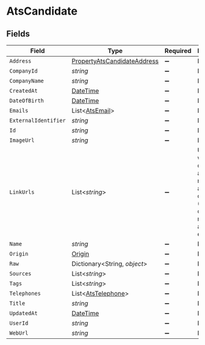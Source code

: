 # AtsCandidate


## Fields

| Field                                                                                                                | Type                                                                                                                 | Required                                                                                                             | Description                                                                                                          |
| -------------------------------------------------------------------------------------------------------------------- | -------------------------------------------------------------------------------------------------------------------- | -------------------------------------------------------------------------------------------------------------------- | -------------------------------------------------------------------------------------------------------------------- |
| `Address`                                                                                                            | [PropertyAtsCandidateAddress](../../Models/Components/PropertyAtsCandidateAddress.md)                                | :heavy_minus_sign:                                                                                                   | N/A                                                                                                                  |
| `CompanyId`                                                                                                          | *string*                                                                                                             | :heavy_minus_sign:                                                                                                   | N/A                                                                                                                  |
| `CompanyName`                                                                                                        | *string*                                                                                                             | :heavy_minus_sign:                                                                                                   | N/A                                                                                                                  |
| `CreatedAt`                                                                                                          | [DateTime](https://learn.microsoft.com/en-us/dotnet/api/system.datetime?view=net-5.0)                                | :heavy_minus_sign:                                                                                                   | N/A                                                                                                                  |
| `DateOfBirth`                                                                                                        | [DateTime](https://learn.microsoft.com/en-us/dotnet/api/system.datetime?view=net-5.0)                                | :heavy_minus_sign:                                                                                                   | N/A                                                                                                                  |
| `Emails`                                                                                                             | List<[AtsEmail](../../Models/Components/AtsEmail.md)>                                                                | :heavy_minus_sign:                                                                                                   | N/A                                                                                                                  |
| `ExternalIdentifier`                                                                                                 | *string*                                                                                                             | :heavy_minus_sign:                                                                                                   | N/A                                                                                                                  |
| `Id`                                                                                                                 | *string*                                                                                                             | :heavy_minus_sign:                                                                                                   | N/A                                                                                                                  |
| `ImageUrl`                                                                                                           | *string*                                                                                                             | :heavy_minus_sign:                                                                                                   | N/A                                                                                                                  |
| `LinkUrls`                                                                                                           | List<*string*>                                                                                                       | :heavy_minus_sign:                                                                                                   | URLs for web pages containing additional material about the candidate (LinkedIn, other social media, articles, etc.) |
| `Name`                                                                                                               | *string*                                                                                                             | :heavy_minus_sign:                                                                                                   | N/A                                                                                                                  |
| `Origin`                                                                                                             | [Origin](../../Models/Components/Origin.md)                                                                          | :heavy_minus_sign:                                                                                                   | N/A                                                                                                                  |
| `Raw`                                                                                                                | Dictionary<String, *object*>                                                                                         | :heavy_minus_sign:                                                                                                   | N/A                                                                                                                  |
| `Sources`                                                                                                            | List<*string*>                                                                                                       | :heavy_minus_sign:                                                                                                   | N/A                                                                                                                  |
| `Tags`                                                                                                               | List<*string*>                                                                                                       | :heavy_minus_sign:                                                                                                   | N/A                                                                                                                  |
| `Telephones`                                                                                                         | List<[AtsTelephone](../../Models/Components/AtsTelephone.md)>                                                        | :heavy_minus_sign:                                                                                                   | N/A                                                                                                                  |
| `Title`                                                                                                              | *string*                                                                                                             | :heavy_minus_sign:                                                                                                   | N/A                                                                                                                  |
| `UpdatedAt`                                                                                                          | [DateTime](https://learn.microsoft.com/en-us/dotnet/api/system.datetime?view=net-5.0)                                | :heavy_minus_sign:                                                                                                   | N/A                                                                                                                  |
| `UserId`                                                                                                             | *string*                                                                                                             | :heavy_minus_sign:                                                                                                   | N/A                                                                                                                  |
| `WebUrl`                                                                                                             | *string*                                                                                                             | :heavy_minus_sign:                                                                                                   | N/A                                                                                                                  |